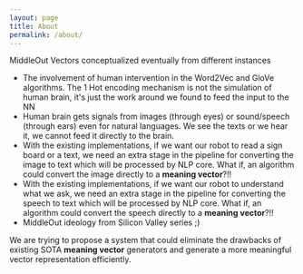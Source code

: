```yaml
---
layout: page
title: About
permalink: /about/
---
```


MiddleOut Vectors conceptualized eventually from different instances
- The involvement of human intervention in the Word2Vec and GloVe algorithms. The 1 Hot encoding mechanism is not the simulation of human brain, it's just the work around we found to feed the input to the NN
- Human brain gets signals from images (through eyes) or sound/speech (through ears) even for natural languages. We see the texts or we hear it, we cannot feed it directly to the brain.
- With the existing implementations, if we want our robot to read a sign board or a text, we need an extra stage in the pipeline for converting the image to text which will be processed by NLP core. What if, an algorithm could convert the image directly to a **meaning vector**?!!
- With the existing implementations, if we want our robot to understand what we ask, we need an extra stage in the pipeline for converting the speech to text which will be processed by NLP core. What if, an algorithm could convert the speech directly to a **meaning vector**?!!
- MiddleOut ideology from Silicon Valley series ;)

We are trying to propose a system that could eliminate the drawbacks of existing SOTA __meaning vector__ generators and generate a more meaningful vector representation efficiently.